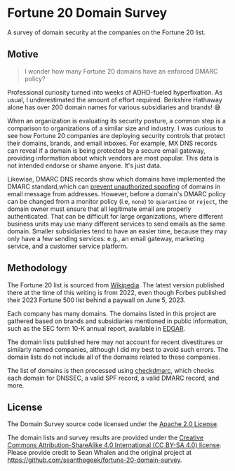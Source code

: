 # Fortune 20 Domain Survey

A survey of domain security at the companies on the Fortune 20 list.

## Motive

> I wonder how many Fortune 20 domains have an enforced DMARC policy?

Professional curiosity turned into weeks of ADHD-fueled hyperfixation. As usual, I underestimated the amount of effort required. Berkshire Hathaway alone has over 200 domain names for various subsidiaries and brands! 😅

When an organization is evaluating its security posture, a common step is a comparison to organizations of a similar size and industry. I was curious to see how Fortune 20 companies are deploying security controls that protect their domains, brands, and email inboxes. For example, MX DNS records can reveal if a domain is being protected by a secure email gateway, providing information about which vendors are most popular. This data is not intended endorse or shame anyone. It's just data.

 Likewise, DMARC DNS records show which domains have implemented the DMARC standard,which can [prevent unauthorized spoofing][DMARC] of domains in email message from addresses. However, before a domain's DMARC policy can be changed from a monitor policy (i.e, `none`) to `quarantine` or `reject`, the domain owner must ensure that all legitimate email are properly authenticated. That can be difficult for large organizations, where different business units may use many different services to send emails as the same domain. Smaller subsidiaries tend to have an easier time, because they may only have a few sending services: e.g., an email gateway, marketing service, and a customer service platform.

## Methodology

The Fortune 20 list is sourced from [Wikipedia][wikipedia]. The latest version published there at the time of this writing is from 2022, even though Forbes published their 2023 Fortune 500 list behind a paywall on June 5, 2023.

Each company has many domains. The domains listed in this project are gathered based on brands and subsidiaries mentioned in public information, such as the SEC form 10-K annual report, available in [EDGAR][EDGAR].

The domain lists published here may not account for recent divestitures or similarly named companies, although I did my best to avoid such errors. The domain lists do not include all of the domains related to these companies.

The list of domains is then processed using [checkdmarc][checkdmarc], which checks each domain for DNSSEC, a valid SPF record, a valid DMARC record, and more.

## License

The Domain Survey source code licensed under the [Apache 2.0 License][LICENSE].

The domain lists and survey results are provided under the
[Creative Commons Attribution-ShareAlike 4.0 International (CC BY-SA 4.0) license][cc]. Please provide credit to Sean Whalen and the original project at https://github.com/seanthegeek/fortune-20-domain-survey.

[DMARC]: https://seanthegeek.net/459/demystifying-dmarc/
[wikipedia]: https://en.wikipedia.org/wiki/List_of_largest_companies_in_the_United_States_by_revenue
[EDGAR]: https://www.sec.gov/edgar/searchedgar/companysearch
[checkdmarc]: https://domainaware.github.io/checkdmarc/
[LICENSE]: https://github.com/seanthegeek/fortune-20-dmarc-survey/blob/main/LICENSE
[cc]: https://creativecommons.org/licenses/by-sa/4.0/
